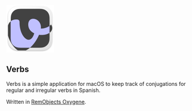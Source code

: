 <img src="Resources/Verbs.png" width="128" float="right"/>

## Verbs

Verbs is a simple application for macOS to keep track of conjugations for regular and irregular verbs in Spanish.

Written in [RemObjects Oxygene](https://www.remobjects.com/elements/oxygene).

